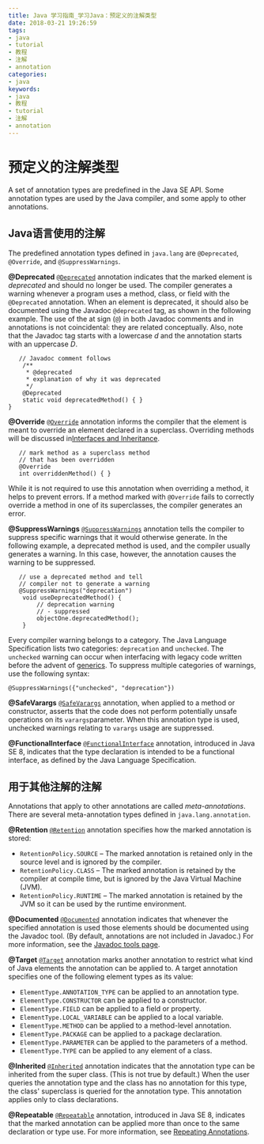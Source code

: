 ```yaml
---
title: Java 学习指南_学习Java：预定义的注解类型
date: 2018-03-21 19:26:59
tags: 
- java
- tutorial
- 教程
- 注解
- annotation
categories:
- java
keywords:
- java
- 教程
- tutorial
- 注解
- annotation
---
```


# 预定义的注解类型

A set of annotation types are predefined in the Java SE API. Some annotation types are used by the Java compiler, and some apply to other annotations.

## Java语言使用的注解

The predefined annotation types defined in `java.lang` are `@Deprecated`, `@Override`, and `@SuppressWarnings`.

**@Deprecated** [`@Deprecated`](https://docs.oracle.com/javase/8/docs/api/java/lang/Deprecated.html) annotation indicates that the marked element is *deprecated* and should no longer be used. The compiler generates a warning whenever a program uses a method, class, or field with the `@Deprecated` annotation. When an element is deprecated, it should also be documented using the Javadoc `@deprecated` tag, as shown in the following example. The use of the at sign (`@`) in both Javadoc comments and in annotations is not coincidental: they are related conceptually. Also, note that the Javadoc tag starts with a lowercase *d* and the annotation starts with an uppercase *D*.

```
   // Javadoc comment follows
    /**
     * @deprecated
     * explanation of why it was deprecated
     */
    @Deprecated
    static void deprecatedMethod() { }
}
```

**@Override** [`@Override`](https://docs.oracle.com/javase/8/docs/api/java/lang/Override.html) annotation informs the compiler that the element is meant to override an element declared in a superclass. Overriding methods will be discussed in[Interfaces and Inheritance](https://docs.oracle.com/javase/tutorial/java/IandI/index.html).

```
   // mark method as a superclass method
   // that has been overridden
   @Override 
   int overriddenMethod() { }
```

While it is not required to use this annotation when overriding a method, it helps to prevent errors. If a method marked with `@Override` fails to correctly override a method in one of its superclasses, the compiler generates an error.

**@SuppressWarnings** [`@SuppressWarnings`](https://docs.oracle.com/javase/8/docs/api/java/lang/SuppressWarnings.html) annotation tells the compiler to suppress specific warnings that it would otherwise generate. In the following example, a deprecated method is used, and the compiler usually generates a warning. In this case, however, the annotation causes the warning to be suppressed.

```
   // use a deprecated method and tell 
   // compiler not to generate a warning
   @SuppressWarnings("deprecation")
    void useDeprecatedMethod() {
        // deprecation warning
        // - suppressed
        objectOne.deprecatedMethod();
    }
```

Every compiler warning belongs to a category. The Java Language Specification lists two categories: `deprecation` and `unchecked`. The `unchecked` warning can occur when interfacing with legacy code written before the advent of [generics](https://docs.oracle.com/javase/tutorial/java/generics/index.html). To suppress multiple categories of warnings, use the following syntax:

```
@SuppressWarnings({"unchecked", "deprecation"})
```

**@SafeVarargs** [`@SafeVarargs`](https://docs.oracle.com/javase/8/docs/api/java/lang/SafeVarargs.html) annotation, when applied to a method or constructor, asserts that the code does not perform potentially unsafe operations on its `varargs`parameter. When this annotation type is used, unchecked warnings relating to `varargs` usage are suppressed.

**@FunctionalInterface** [`@FunctionalInterface`](https://docs.oracle.com/javase/8/docs/api/java/lang/FunctionalInterface.html) annotation, introduced in Java SE 8, indicates that the type declaration is intended to be a functional interface, as defined by the Java Language Specification.

## 用于其他注解的注解

Annotations that apply to other annotations are called *meta-annotations*. There are several meta-annotation types defined in `java.lang.annotation`.

**@Retention** [`@Retention`](https://docs.oracle.com/javase/8/docs/api/java/lang/annotation/Retention.html) annotation specifies how the marked annotation is stored:

- `RetentionPolicy.SOURCE` – The marked annotation is retained only in the source level and is ignored by the compiler.
- `RetentionPolicy.CLASS` – The marked annotation is retained by the compiler at compile time, but is ignored by the Java Virtual Machine (JVM).
- `RetentionPolicy.RUNTIME` – The marked annotation is retained by the JVM so it can be used by the runtime environment.

**@Documented** [`@Documented`](https://docs.oracle.com/javase/8/docs/api/java/lang/annotation/Documented.html) annotation indicates that whenever the specified annotation is used those elements should be documented using the Javadoc tool. (By default, annotations are not included in Javadoc.) For more information, see the [Javadoc tools page](https://docs.oracle.com/javase/8/docs/technotes/guides/javadoc/index.html).

**@Target** [`@Target`](https://docs.oracle.com/javase/8/docs/api/java/lang/annotation/Target.html) annotation marks another annotation to restrict what kind of Java elements the annotation can be applied to. A target annotation specifies one of the following element types as its value:

- `ElementType.ANNOTATION_TYPE` can be applied to an annotation type.
- `ElementType.CONSTRUCTOR` can be applied to a constructor.
- `ElementType.FIELD` can be applied to a field or property.
- `ElementType.LOCAL_VARIABLE` can be applied to a local variable.
- `ElementType.METHOD` can be applied to a method-level annotation.
- `ElementType.PACKAGE` can be applied to a package declaration.
- `ElementType.PARAMETER` can be applied to the parameters of a method.
- `ElementType.TYPE` can be applied to any element of a class.

**@Inherited** [`@Inherited`](https://docs.oracle.com/javase/8/docs/api/java/lang/annotation/Inherited.html) annotation indicates that the annotation type can be inherited from the super class. (This is not true by default.) When the user queries the annotation type and the class has no annotation for this type, the class' superclass is queried for the annotation type. This annotation applies only to class declarations.

**@Repeatable** [`@Repeatable`](https://docs.oracle.com/javase/8/docs/api/java/lang/annotation/Repeatable.html) annotation, introduced in Java SE 8, indicates that the marked annotation can be applied more than once to the same declaration or type use. For more information, see [Repeating Annotations](https://docs.oracle.com/javase/tutorial/java/annotations/repeating.html).